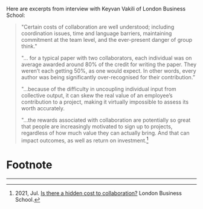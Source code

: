 

Here are excerpts from interview with Keyvan Vakili of London Business School:

>"Certain costs of collaboration are well understood; including coordination issues, time and language barriers, maintaining commitment at the team level, and the ever-present danger of group think."
>
>"... for a typical paper with two collaborators, each individual was on average awarded around 80% of the credit for writing the paper. They weren’t each getting 50%, as one would expect. In other words, every author was being significantly over-recognised for their contribution.”
>
>"...because of the difficulty in uncoupling individual input from collective output, it can skew the real value of an employee’s contribution to a project, making it virtually impossible to assess its worth accurately.
>
>"...the rewards associated with collaboration are potentially so great that people are increasingly motivated to sign up to projects, regardless of how much value they can actually bring. And that can impact outcomes, as well as return on investment.[^1]

# Footnote
***
[^1]: 2021, Jul. [Is there a hidden cost to collaboration?](https://www.london.edu/think/is-there-a-hidden-cost-to-collaboration) London Business School. 
